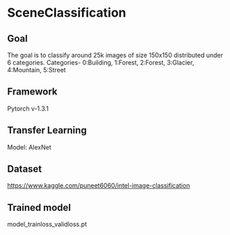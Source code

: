 # SceneClassification
## Goal
The goal is to classify around 25k images of size 150x150 distributed under 6 categories.
Categories- 0:Building, 1:Forest, 2:Forest, 3:Glacier, 4:Mountain, 5:Street

## Framework
Pytorch v-1.3.1

## Transfer Learning
Model: AlexNet

## Dataset
https://www.kaggle.com/puneet6060/intel-image-classification

## Trained model
model_trainloss_validloss.pt
